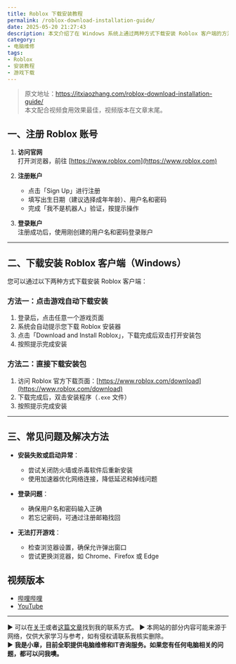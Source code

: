 ```yaml
---
title: Roblox 下载安装教程
permalink: /roblox-download-installation-guide/
date: 2025-05-20 21:27:43
description: 本文介绍了在 Windows 系统上通过两种方式下载安装 Roblox 客户端的方法，包括通过官网点击游戏触发安装和直接访问下载页面，帮助新用户顺利开始游戏体验。
category:
- 电脑维修
tags:
- Roblox
- 安装教程
- 游戏下载
---
```


> 原文地址：<https://itxiaozhang.com/roblox-download-installation-guide/>  
> 本文配合视频食用效果最佳，视频版本在文章末尾。

## 一、注册 Roblox 账号

1. **访问官网**  
   打开浏览器，前往 [https://www.roblox.com](https://www.roblox.com)

2. **注册账户**  
   - 点击「Sign Up」进行注册  
   - 填写出生日期（建议选择成年年龄）、用户名和密码  
   - 完成「我不是机器人」验证，按提示操作

3. **登录账户**  
   注册成功后，使用刚创建的用户名和密码登录账户

---

## 二、下载安装 Roblox 客户端（Windows）

您可以通过以下两种方式下载安装 Roblox 客户端：

### 方法一：点击游戏自动下载安装

1. 登录后，点击任意一个游戏页面  
2. 系统会自动提示您下载 Roblox 安装器  
3. 点击「Download and Install Roblox」，下载完成后双击打开安装包  
4. 按照提示完成安装

### 方法二：直接下载安装包

1. 访问 Roblox 官方下载页面：[https://www.roblox.com/download](https://www.roblox.com/download)  
2. 下载完成后，双击安装程序（`.exe` 文件）  
3. 按照提示完成安装

---

## 三、常见问题及解决方法

- **安装失败或启动异常**：  
  - 尝试关闭防火墙或杀毒软件后重新安装  
  - 使用加速器优化网络连接，降低延迟和掉线问题

- **登录问题**：  
  - 确保用户名和密码输入正确  
  - 若忘记密码，可通过注册邮箱找回

- **无法打开游戏**：  
  - 检查浏览器设置，确保允许弹出窗口  
  - 尝试更换浏览器，如 Chrome、Firefox 或 Edge

## 视频版本

- [哔哩哔哩](https://space.bilibili.com/3546607630944387)
- [YouTube](https://www.youtube.com/@itxiaozhang)

---
▶ 可以在[关于](https://itxiaozhang.com/about/)或者[这篇文章](https://itxiaozhang.com/about-computer-repair-services-with-me/)找到我的联系方式。
▶ 本网站的部分内容可能来源于网络，仅供大家学习与参考，如有侵权请联系我核实删除。  
▶ **我是小章，目前全职提供电脑维修和IT咨询服务。如果您有任何电脑相关的问题，都可以问我噢。**  
